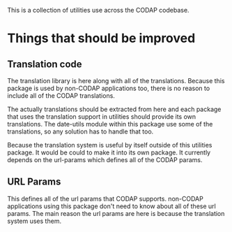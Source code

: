 This is a collection of utilities use across the CODAP codebase.

# Things that should be improved

## Translation code
The translation library is here along with all of the translations. Because this package is used by non-CODAP applications too, there is no reason to include all of the CODAP translations.

The actually translations should be extracted from here and each package that uses the translation support in utilities should provide its own translations.  The date-utils module within this package use some of the translations, so any solution has to handle that too.

Because the translation system is useful by itself outside of this utilities package. It would be could to make it into its own package. It currently depends on the url-params which defines all of the CODAP params.

## URL Params
This defines all of the url params that CODAP supports. non-CODAP applications using this package don't need to know about all of these url params. The main reason the url params are here is because the translation system uses them.
